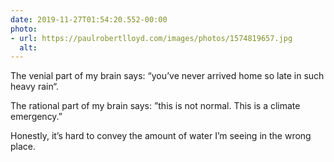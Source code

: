 ```yaml
---
date: 2019-11-27T01:54:20.552-00:00
photo:
- url: https://paulrobertlloyd.com/images/photos/1574819657.jpg
  alt: 
---
```

The venial part of my brain says: “you’ve never arrived home so late in such heavy rain“.

The rational part of my brain says: ”this is not normal. This is a climate emergency.”

Honestly, it’s hard to convey the amount of water I’m seeing in the wrong place.
